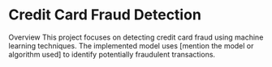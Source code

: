 # Credit Card Fraud Detection
Overview
This project focuses on detecting credit card fraud using machine learning techniques. The implemented model uses [mention the model or algorithm used] to identify potentially fraudulent transactions.
